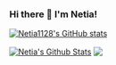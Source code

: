 ### Hi there 👋 I'm Netia!

[![Netia1128's GitHub stats](https://github-readme-stats.vercel.app/api?username=netia1128)](https://github.com/netia1128/github-readme-stats)

<a href="https://github.com/sabesansathananthan">
<img align="center" alt="Netia's Github Stats" src="https://github-readme-stats.codestackr.vercel.app/api?username=netia1128&show_icons=true&hide_border=true&count_private=true&include_all_commits=true&theme=radical" /></a>

<a href="https://github.com/neti1128">
  <img align="center" src="https://github-readme-stats.anuraghazra1.vercel.app/api/top-langs/?username=NETIA1128&layout=compact&theme=radical" />
</a>
<!--
**netia1128/netia1128** is a ✨ _special_ ✨ repository because its `README.md` (this file) appears on your GitHub profile.

Here are some ideas to get you started:

- 🔭 I’m currently working on ...
- 🌱 I’m currently learning ...
- 👯 I’m looking to collaborate on ...
- 🤔 I’m looking for help with ...
- 💬 Ask me about ...
- 📫 How to reach me: ...
- 😄 Pronouns: ...
- ⚡ Fun fact: ...
-->
